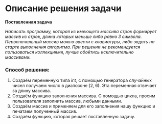 # **Описание решения задачи**

**Поставленная задача**

*Написать программу, которая из имеющего массива строк формирует массив из строк, длина которых меньше либо равно 3 символа. Первоначальный массив можно ввести с клавиатуры, либо задать на старте выполнения алгоритма. При решении не рекомендуется пользоваться коллекциями, лучше обойтись исключительно массивами.*

### Способ решения:

1. Создаём переменную типа int, с помощью генератора случайных чисел получаем число в диапозоне [2, 6). Эта переменная отвечает за длину массива.
2. Создаём функцию заполнения массива. С помощью цикла, просим пользователя заполнить массив, любыми данными.
3. Создаём массив и применяем для его заполнения нашу функцию и печатаем полученный массив.
4. Создаём функцию, которая решает поставленную задачу.

